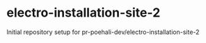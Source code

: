 # electro-installation-site-2

Initial repository setup for pr-poehali-dev/electro-installation-site-2